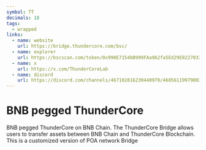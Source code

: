 ```yaml
---
symbol: TT
decimals: 18
tags:
  - wrapped
links:
  - name: website
    url: https://bridge.thundercore.com/bsc/
  - name: explorer
    url: https://bscscan.com/token/0x990E7154bB999FAa9b2fa5Ed29E822703311eA85
  - name: x
    url: https://x.com/ThunderCoreLab
  - name: discord
    url: https://discord.com/channels/467102816230440970/468561199790030849
---
```


# BNB pegged ThunderCore

BNB pegged ThunderCore on BNB Chain. The ThunderCore Bridge allows users to transfer assets between BNB Chain and ThunderCore Blockchain. This is a customized version of POA network Bridge
